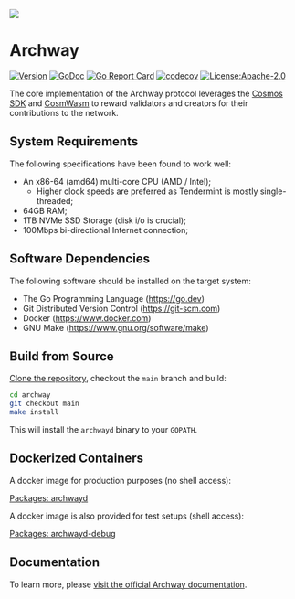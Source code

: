 ![](https://github.com/MonikaCat/archway/v2/blob/main/banner.png)
# Archway

[![Version](https://img.shields.io/github/v/tag/archway-network/archway.svg?sort=semver&style=flat-square)](https://github.com/MonikaCat/archway/v2/releases/latest)
[![GoDoc](https://img.shields.io/badge/godoc-reference-blue?style=flat-square&logo=go)](https://pkg.go.dev/github.com/MonikaCat/archway/v2)
[![Go Report Card](https://goreportcard.com/badge/github.com/MonikaCat/archway/v2)](https://goreportcard.com/report/github.com/MonikaCat/archway/v2)
[![codecov](https://codecov.io/gh/archway-network/archway/branch/master/graph/badge.svg)](https://codecov.io/gh/archway-network/archway)
[![License:Apache-2.0](https://img.shields.io/github/license/archway-network/archway.svg?style=flat-square)](https://github.com/MonikaCat/archway/v2/LICENSE)


The core implementation of the Archway protocol leverages the [Cosmos SDK](https://cosmos.network) and [CosmWasm](https://cosmwasm.com) to reward validators and creators for their contributions to the network.

## System Requirements

The following specifications have been found to work well:

- An x86-64 (amd64) multi-core CPU (AMD / Intel);
    - Higher clock speeds are preferred as Tendermint is mostly single-threaded;
- 64GB RAM;
- 1TB NVMe SSD Storage (disk i/o is crucial);
- 100Mbps bi-directional Internet connection;

## Software Dependencies

The following software should be installed on the target system:

- The Go Programming Language (https://go.dev)
- Git Distributed Version Control (https://git-scm.com)
- Docker (https://www.docker.com)
- GNU Make (https://www.gnu.org/software/make)

## Build from Source

[Clone the repository](https://github.com/MonikaCat/archway/v2), checkout the `main` branch and build:

```sh
cd archway
git checkout main
make install
```

This will install the `archwayd` binary to your `GOPATH`.

## Dockerized Containers

A docker image for production purposes (no shell access):

[Packages: archwayd](https://github.com/orgs/archway-network/packages/container/package/archwayd)

A docker image is also provided for test setups (shell access):

[Packages: archwayd-debug](https://github.com/orgs/archway-network/packages/container/package/archwayd-debug)

## Documentation

To learn more, please [visit the official Archway documentation](https://docs.archway.io).
